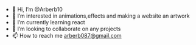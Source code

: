 - 👋 Hi, I’m @Arberb10
- 👀 I’m interested in animations,effects and making a website an artwork 
- 🌱 I’m currently learning react
- 💞️ I’m looking to collaborate on any projects
- 📫 How to reach me arberb087@gmail.com

<!---
Arberb10/Arberb10 is a ✨ special ✨ repository because its `README.md` (this file) appears on your GitHub profile.
You can click the Preview link to take a look at your changes.
--->
